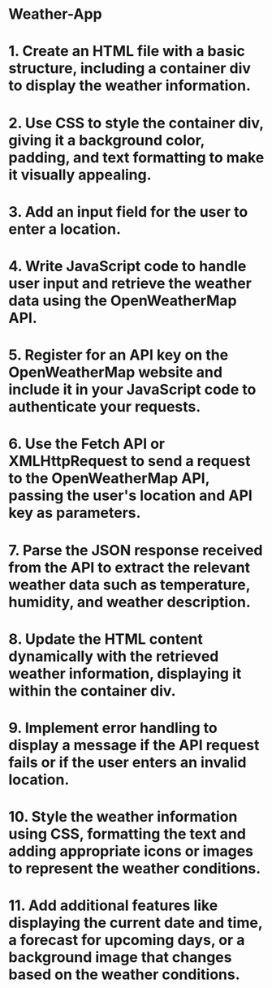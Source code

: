 # Weather-App
# 1. Create an HTML file with a basic structure, including a container div to display the weather information.
# 2. Use CSS to style the container div, giving it a background color, padding, and text formatting to make it visually appealing.
# 3. Add an input field for the user to enter a location.
# 4. Write JavaScript code to handle user input and retrieve the weather data using the OpenWeatherMap API.
# 5. Register for an API key on the OpenWeatherMap website and include it in your JavaScript code to authenticate your requests.
# 6. Use the Fetch API or XMLHttpRequest to send a request to the OpenWeatherMap API, passing the user's location and API key as parameters.
# 7. Parse the JSON response received from the API to extract the relevant weather data such as temperature, humidity, and weather description.
# 8. Update the HTML content dynamically with the retrieved weather information, displaying it within the container div.
# 9. Implement error handling to display a message if the API request fails or if the user enters an invalid location.
# 10. Style the weather information using CSS, formatting the text and adding appropriate icons or images to represent the weather conditions.
# 11. Add additional features like displaying the current date and time, a forecast for upcoming days, or a background image that changes based on the weather conditions.
